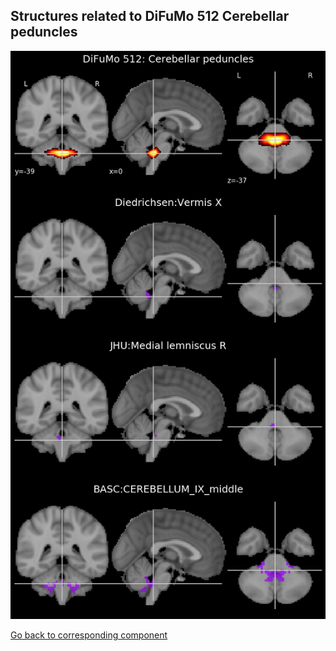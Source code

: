 


## Structures related to DiFuMo 512 Cerebellar peduncles

![452](452.jpg "Structures related to DiFuMo 512 Cerebellar peduncles")

[Go back to corresponding component](https://parietal-inria.github.io/DiFuMo/512/html/452.html)